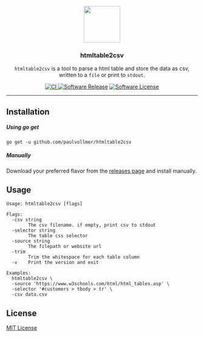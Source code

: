 <p align="center">
  <img src="https://fonts.gstatic.com/s/i/materialicons/business/v1/24px.svg" height="96"/>
  <h3 align="center">
    htmltable2csv
  </h3>
  <p align="center">
    <code>htmltable2csv</code> is a tool to parse a html table and store the data as csv, written to a <code>file</code> or print to <code>stdout</code>.
  </p>
  <p align="center">
    <a href="https://github.com/paulvollmer/htmltable2csv/actions?query=workflow%3ACI"><img alt="CI" src="https://github.com/paulvollmer/htmltable2csv/workflows/CI/badge.svg"> </a>
    <a href="https://github.com/paulvollmer/htmltable2csv/releases"><img alt="Software Release" src="https://img.shields.io/github/v/release/paulvollmer/htmltable2csv.svg?style=flat-square"></a>
    <a href="/LICENSE"><img alt="Software License" src="https://img.shields.io/badge/license-MIT-blue.svg?style=flat-square"></a>
  </p>
</p>

---

## Installation
##### Using go get
```
go get -u github.com/paulvollmer/htmltable2csv
```

##### Manually
Download your preferred flavor from the [releases page](https://github.com/paulvollmer/htmltable2csv/releases) and install manually.

## Usage
```
Usage: htmltable2csv [flags]

Flags:
  -csv string
    	The csv filename. if empty, print csv to stdout
  -selector string
    	The table css selector
  -source string
    	The filepath or website url
  -trim
    	Trim the whitespace for each table column
  -v	Print the version and exit

Examples:
  htmltable2csv \
  -source 'https://www.w3schools.com/html/html_tables.asp' \
  -selector '#customers > tbody > tr' \
  -csv data.csv
```

## License
[MIT License](LICENSE)

